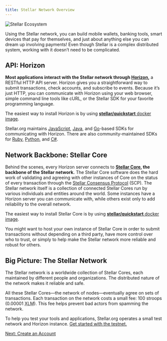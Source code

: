 ```yaml
---
title: Stellar Network Overview
---
```

![Stellar Ecosystem](https://www.stellar.org/wp-content/uploads/2016/06/Stellar-Ecosystem-v031.png)

Using the Stellar network, you can build mobile wallets, banking tools, smart devices that pay for themselves, and just about anything else you can dream up involving payments! Even though Stellar is a complex distributed system, working with it doesn’t need to be complicated.

## API: Horizon

**Most applications interact with the Stellar network through [Horizon](https://www.stellar.org/developers/horizon/reference/),** a RESTful HTTP API server. Horizon gives you a straightforward way to submit transactions, check accounts, and subscribe to events. Because it’s just HTTP, you can communicate with Horizon using your web browser, simple command line tools like cURL, or the Stellar SDK for your favorite programming language.

The easiest way to install Horizon is by using [**stellar/quickstart** docker image](https://hub.docker.com/r/stellar/quickstart/).

Stellar.org maintains [JavaScript](https://github.com/stellar/js-stellar-sdk), [Java](https://github.com/stellar/java-stellar-sdk), and [Go](https://github.com/stellar/go/tree/master/clients/horizon)-based SDKs for communicating with Horizon. There are also community-maintained SDKs for [Ruby](https://github.com/stellar/ruby-stellar-sdk), [Python](https://github.com/StellarCN/py-stellar-base), and [C#](https://github.com/QuantozTechnology/csharp-stellar-base).

## Network Backbone: Stellar Core

Behind the scenes, every Horizon server connects to **[Stellar Core](../../stellar-core/learn/admin.html), the backbone of the Stellar network.** The Stellar Core software does the hard work of validating and agreeing with other instances of Core on the status of every transaction through the [Stellar Consensus Protocol](../concepts/scp.html) (SCP). The Stellar network itself is a collection of connected Stellar Cores run by various individuals and entities around the world. Some instances have a Horizon server you can communicate with, while others exist only to add reliability to the overall network.

The easiest way to install Stellar Core is by using [**stellar/quickstart** docker image](https://hub.docker.com/r/stellar/quickstart/).

You might want to host your own instance of Stellar Core in order to submit transactions without depending on a third party, have more control over who to trust, or simply to help make the Stellar network more reliable and robust for others.

## Big Picture: The Stellar Network

The Stellar network is a worldwide collection of Stellar Cores, each maintained by different people and organizations. The distributed nature of the network makes it reliable and safe.

All these Stellar Cores—the network of nodes—eventually agree on sets of transactions. Each transaction on the network costs a small fee: 100 stroops (0.00001 <abbr title="Lumens">XLM</abbr>). This fee helps prevent bad actors from spamming the network. 

To help you test your tools and applications, Stellar.org operates a small test network and Horizon instance. [Get started with the testnet.](../concepts/test-net.md)
 
<div class="sequence-navigation">
  <a class="button button--next" href="create-account.html">Next: Create an Account</a>
</div>
